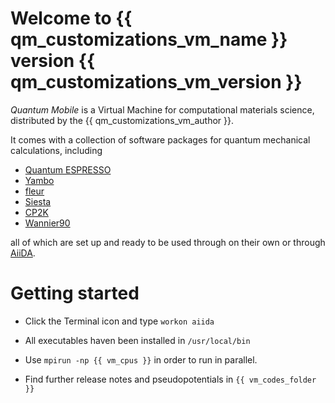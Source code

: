 # Welcome to {{ qm_customizations_vm_name }} version {{ qm_customizations_vm_version }}

*Quantum Mobile* is a Virtual Machine for computational materials science, distributed by the {{ qm_customizations_vm_author }}.

It comes with a collection of software packages for quantum mechanical calculations, including

 * [Quantum ESPRESSO](http://www.quantum-espresso.org/)
 * [Yambo](http://www.yambo-code.org/)
 * [fleur](http://www.flapw.de/)
 * [Siesta](https://launchpad.net/siesta)
 * [CP2K](https://www.cp2k.org)
 * [Wannier90](http://www.wannier.org)

all of which are set up and ready to be used through on their own or through [AiiDA](http://www.aiida.net).

# Getting started

 * Click the Terminal icon and type `workon aiida`

 * All executables haven been installed in `/usr/local/bin`

 * Use `mpirun -np {{ vm_cpus }}` in order to run in parallel.

 * Find further release notes and pseudopotentials in `{{ vm_codes_folder }}`
